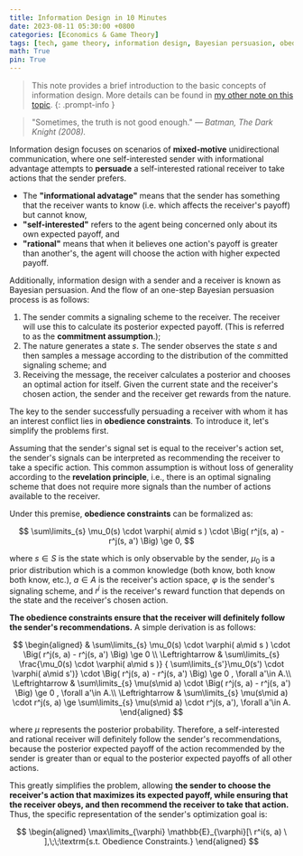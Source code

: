 ```yaml
---
title: Information Design in 10 Minutes
date: 2023-08-11 05:30:00 +0800
categories: [Economics & Game Theory]
tags: [tech, game theory, information design, Bayesian persuasion, obedience, multi agents, incentive compatibility]
math: True
pin: True
---
```


> This note provides a brief introduction to the basic concepts of information design. More details can be found in [my other note on this topic](https://yuelin301.github.io/posts/Information-Design/).
{: .prompt-info }

<!-- ## A Brief Introduction -->

> "Sometimes, the truth is not good enough." *— Batman, The Dark Knight (2008).*

Information design focuses on scenarios of **mixed-motive** unidirectional communication, where one self-interested sender with informational advantage attempts to **persuade** a self-interested rational receiver to take actions that the sender prefers.

- The **"informational advatage"** means that the sender has something that the receiver wants to know (i.e. which affects the receiver's payoff) but cannot know, 
- **"self-interested"** refers to the agent being concerned only about its own expected payoff, and 
- **"rational"** means that when it believes one action's payoff is greater than another's, the agent will choose the action with higher expected payoff.

Additionally, information design with a sender and a receiver is known as Bayesian persuasion. And the flow of an one-step Bayesian persuasion process is as follows:
1. The sender commits a signaling scheme to the receiver. The receiver will use this to calculate its posterior expected payoff. (This is referred to as the **commitment assumption**.);
2. The nature generates a state $s$. The sender observes the state $s$ and then samples a message according to the distribution of the committed signaling scheme; and
3. Receiving the message, the receiver calculates a posterior and chooses an optimal action for itself. Given the current state and the receiver's chosen action, the sender and the receiver get rewards from the nature.

The key to the sender successfully persuading a receiver with whom it has an interest conflict lies in **obedience constraints**. To introduce it, let's simplify the problems first.

Assuming that the sender's signal set is equal to the receiver's action set, the sender's signals can be interpreted as recommending the receiver to take a specific action. This common assumption is without loss of generality according to the **revelation principle**, i.e., there is an optimal signaling scheme that does not require more signals than the number of actions available to the receiver. 

Under this premise, **obedience constraints** can be formalized as:

$$
\sum\limits_{s} \mu_0(s) 
  \cdot \varphi( a\mid s )
  \cdot \Big( r^j(s, a) - r^j(s, a') \Big) \ge 0,
$$

where $s\in S$ is the state which is only observable by the sender, $\mu_0$ is a prior distribution which is a common knowledge (both know, both know both know, etc.), $a\in A$ is the receiver's action space, $\varphi$ is the sender's signaling scheme, and $r^j$ is the receiver's reward function that depends on the state and the receiver's chosen action.

**The obedience constraints ensure that the receiver will definitely follow the sender's recommendations.** A simple derivation is as follows: 

$$
\begin{aligned}
  & \sum\limits_{s} \mu_0(s) 
  \cdot \varphi( a\mid s )
  \cdot \Big( r^j(s, a) - r^j(s, a') \Big) \ge 0 \\
  \Leftrightarrow &
  \sum\limits_{s} \frac{\mu_0(s) \cdot \varphi( a\mid s )}
  { \sum\limits_{s'}\mu_0(s') \cdot \varphi( a\mid s')}
  \cdot \Big( r^j(s, a) - r^j(s, a') \Big) \ge 0 , \forall a'\in A.\\
  \Leftrightarrow &
  \sum\limits_{s} \mu(s\mid a)
  \cdot \Big( r^j(s, a) - r^j(s, a') \Big) \ge 0 , \forall a'\in A.\\
  \Leftrightarrow &
  \sum\limits_{s} \mu(s\mid a)
  \cdot r^j(s, a)  \ge 
  \sum\limits_{s} \mu(s\mid a)
  \cdot r^j(s, a'), \forall a'\in A.
\end{aligned}
$$

where $\mu$ represents the posterior probability. Therefore, a self-interested and rational receiver will definitely follow the sender's recommendations, because the posterior expected payoff of the action recommended by the sender is greater than or equal to the posterior expected payoffs of all other actions. 

This greatly simplifies the problem, allowing **the sender to choose the receiver's action that maximizes its expected payoff, while ensuring that the receiver obeys, and then recommend the receiver to take that action.** Thus, the specific representation of the sender's optimization goal is:

$$
\begin{aligned}
\max\limits_{\varphi} \mathbb{E}_{\varphi}[\ r^i(s, a) \ ],\;\;\textrm{s.t. Obedience Constraints.}
\end{aligned}
$$

<!-- ## A View of D&D Alignment

![](../../assets/img/2023-08-11-Information-Design-10min/img_2023-12-09-05-39-14.png){: width="500" }
_Illustration from this [web page](https://www.reddit.com/r/DnD/comments/xd16rh/a_different_interpretation_of_the_alignment_chart/)_

![](../../assets/img/2023-08-11-Information-Design-10min/img_2023-12-09-05-39-51.png){: width="300" }

> This section is entirely based on my understanding, so please consider it accordingly.
{: .prompt-danger}

The circle denotes the boundary of interests. The left circle represents self-interest and the right circle represents altruistic interest. The intersection of the two circles signifies the mixed-motive part. 
<!-- The vertical line defines what is good or evil. The area to the left of the line is considered evil and can cause harm to others, while the area to the right is seen as good and will benefit others. -->
<!-- With these in mind, we can say that... -->

<!-- The sender's original motivation is $\text{Chaotic Evil}$, as the basic assumption is that it is self-interested and rational. 
Acting upon this, the sender won't do anything that benefits others out of the consideration for altruism.

However, through information design, the sender is constrained to send messages that cause no harm to the receiver thereby showing care for others and thus eliminating the left part of $\text{Chaotic Evil}$. 
In this way, we can say that the sender's actions can be described as ranging from $(\text{Neutral Good} - \text{Lawful Good})$.  -->

<!-- ![](../../assets/img/2023-08-11-Information-Design-10min/img_2023-12-09-06-58-37.png){: width="100" }
_$(\text{Neutral Good} - \text{Lawful Good})$_ 
-->

